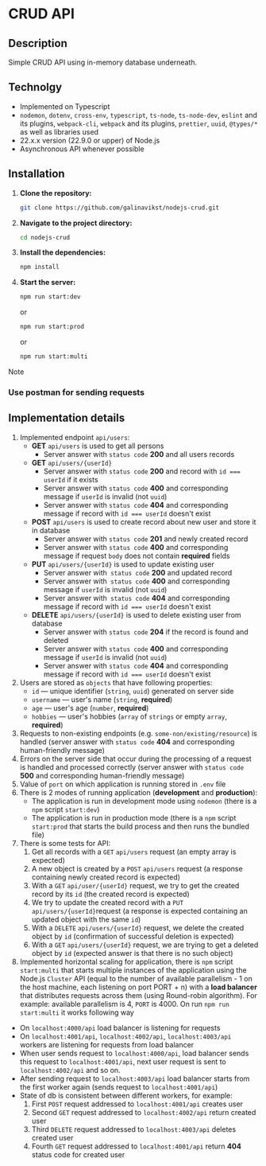 # CRUD API

## Description

Simple CRUD API using in-memory database underneath.

## Technolgy

- Implemented on Typescript
- `nodemon`, `dotenv`, `cross-env`, `typescript`, `ts-node`, `ts-node-dev`, `eslint` and its plugins, `webpack-cli`, `webpack` and its plugins, `prettier`, `uuid`, `@types/*` as well as libraries used
- 22.x.x version (22.9.0 or upper) of Node.js
- Asynchronous API whenever possible

## Installation

1. **Clone the repository:**

   ```bash
   git clone https://github.com/galinavikst/nodejs-crud.git
   ```

2. **Navigate to the project directory:**

   ```bash
   cd nodejs-crud
   ```

3. **Install the dependencies:**

   ```bash
   npm install
   ```

4. **Start the server:**

   ```bash
   npm run start:dev
   ```

   or

   ```bash
   npm run start:prod
   ```

   or

   ```bash
   npm run start:multi
   ```

> [!NOTE]
>
> ### Use postman for sending requests

## Implementation details

1. Implemented endpoint `api/users`:
   - **GET** `api/users` is used to get all persons
     - Server answer with `status code` **200** and all users records
   - **GET** `api/users/{userId}`
     - Server answer with `status code` **200** and record with `id === userId` if it exists
     - Server answer with `status code` **400** and corresponding message if `userId` is invalid (not `uuid`)
     - Server answer with `status code` **404** and corresponding message if record with `id === userId` doesn't exist
   - **POST** `api/users` is used to create record about new user and store it in database
     - Server answer with `status code` **201** and newly created record
     - Server answer with `status code` **400** and corresponding message if request `body` does not contain **required** fields
   - **PUT** `api/users/{userId}` is used to update existing user
     - Server answer with` status code` **200** and updated record
     - Server answer with` status code` **400** and corresponding message if `userId` is invalid (not `uuid`)
     - Server answer with` status code` **404** and corresponding message if record with `id === userId` doesn't exist
   - **DELETE** `api/users/{userId}` is used to delete existing user from database
     - Server answer with `status code` **204** if the record is found and deleted
     - Server answer with `status code` **400** and corresponding message if `userId` is invalid (not `uuid`)
     - Server answer with `status code` **404** and corresponding message if record with `id === userId` doesn't exist
2. Users are stored as `objects` that have following properties:
   - `id` — unique identifier (`string`, `uuid`) generated on server side
   - `username` — user's name (`string`, **required**)
   - `age` — user's age (`number`, **required**)
   - `hobbies` — user's hobbies (`array` of `strings` or empty `array`, **required**)
3. Requests to non-existing endpoints (e.g. `some-non/existing/resource`) is handled (server answer with `status code` **404** and corresponding human-friendly message)
4. Errors on the server side that occur during the processing of a request is handled and processed correctly (server answer with `status code` **500** and corresponding human-friendly message)
5. Value of `port` on which application is running stored in `.env` file
6. There is 2 modes of running application (**development** and **production**):
   - The application is run in development mode using `nodemon` (there is a `npm` script `start:dev`)
   - The application is run in production mode (there is a `npm` script `start:prod` that starts the build process and then runs the bundled file)
7. There is some tests for API:
   1. Get all records with a `GET` `api/users` request (an empty array is expected)
   2. A new object is created by a `POST` `api/users` request (a response containing newly created record is expected)
   3. With a `GET` `api/user/{userId}` request, we try to get the created record by its `id` (the created record is expected)
   4. We try to update the created record with a `PUT` `api/users/{userId}`request (a response is expected containing an updated object with the same `id`)
   5. With a `DELETE` `api/users/{userId}` request, we delete the created object by `id` (confirmation of successful deletion is expected)
   6. With a `GET` `api/users/{userId}` request, we are trying to get a deleted object by `id` (expected answer is that there is no such object)
8. Implemented horizontal scaling for application, there is `npm` script `start:multi` that starts multiple instances of the application using the Node.js `Cluster` API (equal to the number of available parallelism - 1 on the host machine, each listening on port PORT + n) with a **load balancer** that distributes requests across them (using Round-robin algorithm). For example: available parallelism is 4, `PORT` is 4000. On run `npm run start:multi` it works following way

- On `localhost:4000/api` load balancer is listening for requests
- On `localhost:4001/api`, `localhost:4002/api`, `localhost:4003/api` workers are listening for requests from load balancer
- When user sends request to `localhost:4000/api`, load balancer sends this request to `localhost:4001/api`, next user request is sent to `localhost:4002/api` and so on.
- After sending request to `localhost:4003/api` load balancer starts from the first worker again (sends request to `localhost:4001/api`)
- State of db is consistent between different workers, for example:
  1. First `POST` request addressed to `localhost:4001/api` creates user
  2. Second `GET` request addressed to `localhost:4002/api` return created user
  3. Third `DELETE` request addressed to `localhost:4003/api` deletes created user
  4. Fourth `GET` request addressed to `localhost:4001/api` return **404** status code for created user
